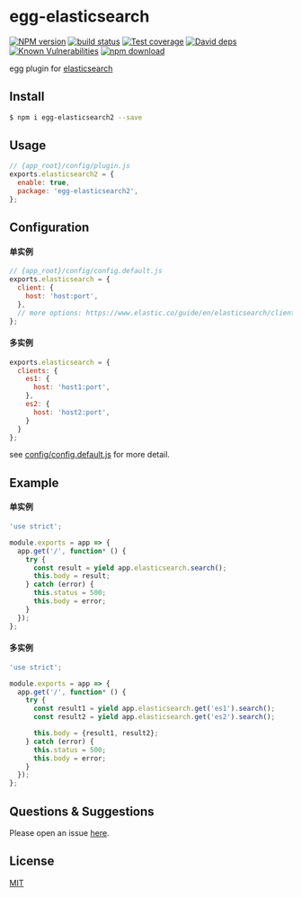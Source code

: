 # egg-elasticsearch

[![NPM version][npm-image]][npm-url]
[![build status][travis-image]][travis-url]
[![Test coverage][codecov-image]][codecov-url]
[![David deps][david-image]][david-url]
[![Known Vulnerabilities][snyk-image]][snyk-url]
[![npm download][download-image]][download-url]

[npm-image]: https://img.shields.io/npm/v/egg-elasticsearch2.svg?style=flat-square
[npm-url]: https://npmjs.org/package/egg-elasticsearch2
[travis-image]: https://img.shields.io/travis/thonatos/egg-elasticsearch2.svg?style=flat-square
[travis-url]: https://travis-ci.org/thonatos/egg-elasticsearch2
[codecov-image]: https://img.shields.io/codecov/c/github/thonatos/egg-elasticsearch2.svg?style=flat-square
[codecov-url]: https://codecov.io/github/thonatos/egg-elasticsearch2?branch=master
[david-image]: https://img.shields.io/david/thonatos/egg-elasticsearch2.svg?style=flat-square
[david-url]: https://david-dm.org/thonatos/egg-elasticsearch2
[snyk-image]: https://snyk.io/test/npm/egg-elasticsearch2/badge.svg?style=flat-square
[snyk-url]: https://snyk.io/test/npm/egg-elasticsearch2
[download-image]: https://img.shields.io/npm/dm/egg-elasticsearch2.svg?style=flat-square
[download-url]: https://npmjs.org/package/egg-elasticsearch2

<!--
Description here.
-->

egg plugin for [elasticsearch](https://www.elastic.co/guide/en/elasticsearch/client/javascript-api/current/index.html)

## Install

```bash
$ npm i egg-elasticsearch2 --save
```

## Usage

```js
// {app_root}/config/plugin.js
exports.elasticsearch2 = {
  enable: true,
  package: 'egg-elasticsearch2',
};
```

## Configuration
#### 单实例

```js
// {app_root}/config/config.default.js
exports.elasticsearch = {
  client: {
    host: 'host:port',
  },
  // more options: https://www.elastic.co/guide/en/elasticsearch/client/javascript-api/current/configuration.html
};
```

#### 多实例
```js
exports.elasticsearch = {
  clients: {
    es1: {
      host: 'host1:port',
    },
    es2: {
      host: 'host2:port',
    }
  }
};
```

see [config/config.default.js](config/config.default.js) for more detail.

## Example
#### 单实例
```js
'use strict';

module.exports = app => {
  app.get('/', function* () {
    try {
      const result = yield app.elasticsearch.search();
      this.body = result;
    } catch (error) {
      this.status = 500;
      this.body = error;
    }
  });
};
```

#### 多实例
```js
'use strict';

module.exports = app => {
  app.get('/', function* () {
    try {
      const result1 = yield app.elasticsearch.get('es1').search();
      const result2 = yield app.elasticsearch.get('es2').search();

      this.body = {result1, result2};
    } catch (error) {
      this.status = 500;
      this.body = error;
    }
  });
};
```
<!-- example here -->

## Questions & Suggestions

Please open an issue [here](https://github.com/eggjs/egg/issues).

## License

[MIT](LICENSE)
